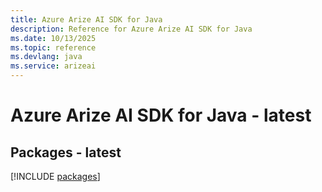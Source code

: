 ```yaml
---
title: Azure Arize AI SDK for Java
description: Reference for Azure Arize AI SDK for Java
ms.date: 10/13/2025
ms.topic: reference
ms.devlang: java
ms.service: arizeai
---
```

# Azure Arize AI SDK for Java - latest
## Packages - latest
[!INCLUDE [packages](arize-ai-index.md)]